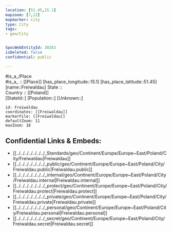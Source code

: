 ```yaml
---
location: [51.45,15.1] 
mapzoom: [7,12] 
mapmarker: city 
type: City
tags:
- geo/City


SpocWebEntityId: 30263
isDeleted: false
confidential: public

---
```

#is_a_/Place  
#is_a_ :: [[Place]] 
[has_place_longitude::15.1] 
[has_place_latitude::51.45] 
[name::Freiwaldau] 
State ::  
Country :: [[Poland]]  
[StateId::] 
[Population::] 
[Unknown::] 


```leaflet
id: Freiwaldau
coordinates: [[Freiwaldau]] 
markerFile: [[Freiwaldau]] 
defaultZoom: 11 
maxZoom: 18
```


## Confidential Links & Embeds: 
- [[../../../../../../../_Standards/geo/Continent/Europe/Europe~East/Poland/City/Freiwaldau|Freiwaldau]] 
- [[../../../../../../../_public/geo/Continent/Europe/Europe~East/Poland/City/Freiwaldau.public|Freiwaldau.public]] 
- [[../../../../../../../_internal/geo/Continent/Europe/Europe~East/Poland/City/Freiwaldau.internal|Freiwaldau.internal]] 
- [[../../../../../../../_protect/geo/Continent/Europe/Europe~East/Poland/City/Freiwaldau.protect|Freiwaldau.protect]] 
- [[../../../../../../../_private/geo/Continent/Europe/Europe~East/Poland/City/Freiwaldau.private|Freiwaldau.private]] 
- [[../../../../../../../_personal/geo/Continent/Europe/Europe~East/Poland/City/Freiwaldau.personal|Freiwaldau.personal]] 
- [[../../../../../../../_secret/geo/Continent/Europe/Europe~East/Poland/City/Freiwaldau.secret|Freiwaldau.secret]] 
